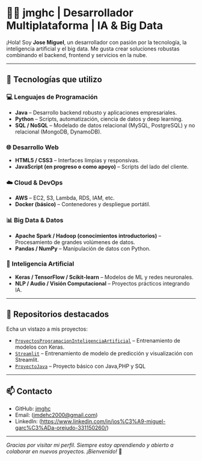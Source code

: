 # 👨‍💻 jmghc | Desarrollador Multiplataforma | IA & Big Data

¡Hola! Soy **Jose Miguel**, un desarrollador con pasión por la tecnología, la inteligencia artificial y el big data. Me gusta crear soluciones robustas combinando el backend, frontend y servicios en la nube.

---

## 🚀 Tecnologías que utilizo

### 💻 Lenguajes de Programación
- **Java** – Desarrollo backend robusto y aplicaciones empresariales.
- **Python** – Scripts, automatización, ciencia de datos y deep learning.
- **SQL / NoSQL** – Modelado de datos relacional (MySQL, PostgreSQL) y no relacional (MongoDB, DynamoDB).

### 🌐 Desarrollo Web
- **HTML5 / CSS3** – Interfaces limpias y responsivas.
- **JavaScript (en progreso o como apoyo)** – Scripts del lado del cliente.

### ☁️ Cloud & DevOps
- **AWS** – EC2, S3, Lambda, RDS, IAM, etc.
- **Docker (básico)** – Contenedores y despliegue portátil.

### 📊 Big Data & Datos
- **Apache Spark / Hadoop (conocimientos introductorios)** – Procesamiento de grandes volúmenes de datos.
- **Pandas / NumPy** – Manipulación de datos con Python.

### 🤖 Inteligencia Artificial
- **Keras / TensorFlow / Scikit-learn** – Modelos de ML y redes neuronales.
- **NLP / Audio / Visión Computacional** – Proyectos prácticos integrando IA.

---

## 📂 Repositorios destacados

Echa un vistazo a mis proyectos:
- [`ProyectosProgramacionInteligenciaArtificial`](https://github.com/jmghc/ProyectosProgramacionInteligenciaArtificial) – Entrenamiento de modelos con Keras.
- [`Streamlit`](https://github.com/jmghc/Streamlitr) – Entrenamiento de modelo de predicción y visualización con Streamlit.
- [`ProyectoJava`](https://github.com/jmghc/ProyectoPortafolio) – Proyecto básico con Java,PHP y SQL

---

## 📫 Contacto

- GitHub: [jmghc](https://github.com/jmghc)
- Email: (jmdehc2000@gmail.com)
- LinkedIn: (https://www.linkedin.com/in/jos%C3%A9-miguel-garc%C3%ADa-orejudo-331150260/)

---

_Gracias por visitar mi perfil. Siempre estoy aprendiendo y abierto a colaborar en nuevos proyectos. ¡Bienvenido!_ 🌱
